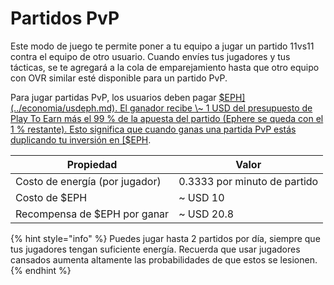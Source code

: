 # Partidos PvP

Este modo de juego te permite poner a tu equipo a jugar un partido 11vs11 contra el equipo de otro usuario. Cuando envíes tus jugadores y tus tácticas, se te agregará a la cola de emparejamiento hasta que otro equipo con OVR similar esté disponible para un partido PvP.

Para jugar partidas PvP, los usuarios deben pagar [$EPH](../economia/usdeph.md). El ganador recibe \~ 1 USD  del presupuesto de Play To Earn más el 99 % de la apuesta del partido (Ephere se queda con el 1 % restante). Esto significa que cuando ganas una partida PvP estás duplicando tu inversión en [$EPH](../economia/usdeph.md).

| Propiedad                      | Valor                        |
| ------------------------------ | ---------------------------- |
| Costo de energía (por jugador) | 0.3333 por minuto de partido |
| Costo de $EPH                  | \~ USD 10                    |
| Recompensa de $EPH por ganar   | \~ USD 20.8                  |

{% hint style="info" %}
Puedes jugar hasta 2 partidos por día, siempre que tus jugadores tengan suficiente energía. Recuerda que usar jugadores cansados aumenta altamente las probabilidades de que estos se lesionen.
{% endhint %}
